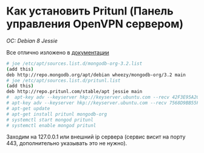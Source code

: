 # Как установить Pritunl (Панель управления OpenVPN сервером)
*OC: Debian 8 Jessie*

Все отлично изложено в [документации](https://docs.pritunl.com/v1/docs/installation)

```bash
# joe /etc/apt/sources.list.d/mongodb-org-3.2.list
(add this)
deb http://repo.mongodb.org/apt/debian wheezy/mongodb-org/3.2 main
# joe /etc/apt/sources.list.d/pritunl.list
(add this)
deb http://repo.pritunl.com/stable/apt jessie main
#  apt-key adv --keyserver hkp://keyserver.ubuntu.com --recv 42F3E95A2C4F08279C4960ADD68FA50FEA312927
# apt-key adv --keyserver hkp://keyserver.ubuntu.com --recv 7568D9BB55FF9E5287D586017AE645C0CF8E292A
# apt-get update
# apt-get install pritunl mongodb-org
# systemctl start mongod pritunl
# systemctl enable mongod pritunl
```
Заходим на 127.0.0.1 или внешний ip сервера (сервис висит на порту 443, дополнительно указывать это не нужно). 



